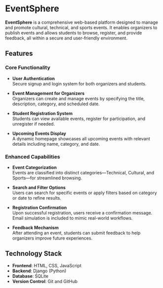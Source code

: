 # EventSphere

**EventSphere** is a comprehensive web-based platform designed to manage and promote cultural, technical, and sports events. It enables organizers to publish events and allows students to browse, register, and provide feedback, all within a secure and user-friendly environment.

## Features

### Core Functionality

- **User Authentication**  
  Secure signup and login system for both organizers and students.

- **Event Management for Organizers**  
  Organizers can create and manage events by specifying the title, description, category, and scheduled date.

- **Student Registration System**  
  Students can view available events, register for participation, and unregister if needed.

- **Upcoming Events Display**  
  A dynamic homepage showcases all upcoming events with relevant details including name, category, and date.

### Enhanced Capabilities

- **Event Categorization**  
  Events are classified into distinct categories—Technical, Cultural, and Sports—for streamlined browsing.

- **Search and Filter Options**  
  Users can search for specific events or apply filters based on category or date to refine results.

- **Registration Confirmation**  
  Upon successful registration, users receive a confirmation message. Email simulation is included to mimic real-world workflows.

- **Feedback Mechanism**  
  After attending an event, students can submit feedback to help organizers improve future experiences.

## Technology Stack

- **Frontend**: HTML, CSS, JavaScript  
- **Backend**: Django (Python)  
- **Database**: SQLite  
- **Version Control**: Git and GitHub  

